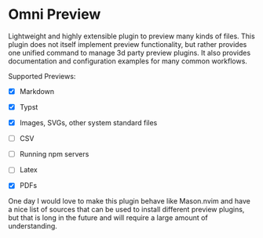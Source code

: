 # Omni Preview 
Lightweight and highly extensible plugin to preview many kinds of files. This plugin does not itself implement preview functionality, but rather provides one unified command to manage 3d party preview plugins. It also provides documentation and configuration examples for many common workflows. 

Supported Previews: 
- [x] Markdown
- [x] Typst
- [x] Images, SVGs, other system standard files
- [ ] CSV 
- [ ] Running npm servers
- [ ] Latex
- [x] PDFs


One day I would love to make this plugin behave like Mason.nvim and have a nice list of sources that can be used to install different preview plugins, but that is long in the future and will require a large amount of understanding.  
